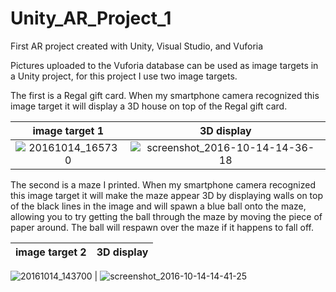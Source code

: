 # Unity_AR_Project_1
First AR project created with Unity, Visual Studio, and Vuforia

Pictures uploaded to the Vuforia database can be used as image targets in a Unity project, for this project I use two image targets. 

The first is a Regal gift card. When my smartphone camera recognized this image target it will display a 3D house on
top of the Regal gift card.


image target 1             |  3D display
:-------------------------:|:-------------------------:
![20161014_165730](https://cloud.githubusercontent.com/assets/14703849/19405757/49e937f4-9230-11e6-85a4-7280fe60c28b.jpg)  |  ![screenshot_2016-10-14-14-36-18](https://cloud.githubusercontent.com/assets/14703849/19405698/806eda64-922f-11e6-959c-f9c74c98ae23.png)


The second is a maze I printed. When my smartphone camera recognized this image target it will make the maze appear 3D
by displaying walls on top of the black lines in the image and will spawn a blue ball onto the maze, allowing you to 
try getting the ball through the maze by moving the piece of paper around. The ball will respawn over the maze if it 
happens to fall off.


image target 2             |  3D display
:-------------------------:|:-------------------------:
![20161014_143700](https://cloud.githubusercontent.com/assets/14703849/19405883/ba098a9c-9231-11e6-9e37-3309768008d3.jpg)
  |  ![screenshot_2016-10-14-14-41-25](https://cloud.githubusercontent.com/assets/14703849/19405722/dc3f5a08-922f-11e6-9153-1360928235ca.png)



